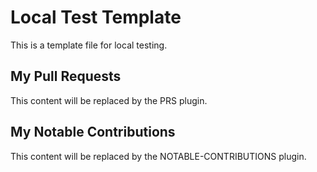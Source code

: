 # Local Test Template

This is a template file for local testing.

## My Pull Requests

<!-- PRS:START -->
This content will be replaced by the PRS plugin.
<!-- PRS:END -->

## My Notable Contributions

<!-- NOTABLE-CONTRIBUTIONS:START -->
This content will be replaced by the NOTABLE-CONTRIBUTIONS plugin.
<!-- NOTABLE-CONTRIBUTIONS:END -->